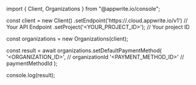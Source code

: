 import { Client, Organizations } from "@appwrite.io/console";

const client = new Client()
    .setEndpoint('https://<REGION>.cloud.appwrite.io/v1') // Your API Endpoint
    .setProject('<YOUR_PROJECT_ID>'); // Your project ID

const organizations = new Organizations(client);

const result = await organizations.setDefaultPaymentMethod(
    '<ORGANIZATION_ID>', // organizationId
    '<PAYMENT_METHOD_ID>' // paymentMethodId
);

console.log(result);
